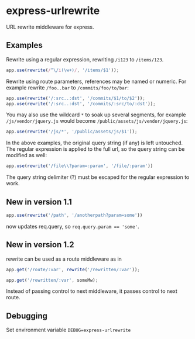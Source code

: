 express-urlrewrite
==================

URL rewrite middleware for express.

## Examples

Rewrite using a regular expression, rewriting `/i123` to `/items/123`.

```js
app.use(rewrite(/^\/i(\w+)/, '/items/$1'));
```

Rewrite using route parameters, references may be named or numeric. For example rewrite `/foo..bar`
to `/commits/foo/to/bar`:

```js
app.use(rewrite('/:src..:dst', '/commits/$1/to/$2'));
app.use(rewrite('/:src..:dst', '/commits/:src/to/:dst'));
```

You may also use the wildcard `*` to soak up several segments, for example `/js/vendor/jquery.js` would become
`/public/assets/js/vendor/jquery.js`:

```js
app.use(rewrite('/js/*', '/public/assets/js/$1'));
```

In the above examples, the original query string (if any) is left untouched. The regular expression is applied to the
full url, so the query string can be modified as well:

```js
app.use(rewrite('/file\\?param=:param', '/file/:param'))
```

The query string delimiter (?) must be escaped for the regular expression to work.

## New in version 1.1

```js
app.use(rewrite('/path', '/anotherpath?param=some'))
```

now updates req.query, so `req.query.param == 'some'`.

## New in version 1.2

rewrite can be used as a route middleware as in

```js
app.get('/route/:var', rewrite('/rewritten/:var'));

app.get('/rewritten/:var', someMw);
```

Instead of passing control to next middleware, it passes control to next route.

## Debugging

Set environment variable `DEBUG=express-urlrewrite`
